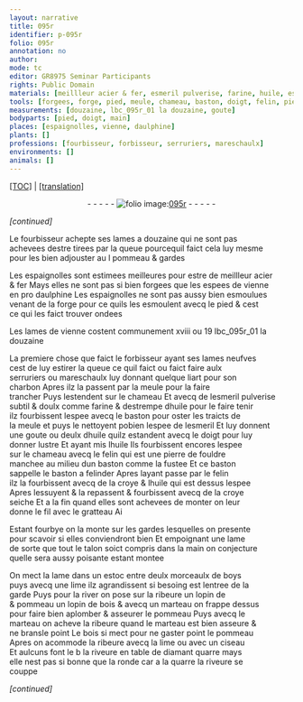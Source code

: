 ```yaml
---
layout: narrative
title: 095r
identifier: p-095r
folio: 095r
annotation: no
author:
mode: tc
editor: GR8975 Seminar Participants
rights: Public Domain
materials: [meillleur acier & fer, esmeril pulverise, farine, huile, esmeril, felin, pierre de fouldre, felinder, croye, croye seiche, boys, bois]
tools: [forgees, forge, pied, meule, chameau, baston, doigt, felin, pierre de fouldre, fustee, baston a felinder, gratteau, main, estoc, lime, marteau, ciseau]
measurements: [douzaine, lbc_095r_01 la douzaine, goute]
bodyparts: [pied, doigt, main]
places: [espaignolles, vienne, daulphine]
plants: []
professions: [fourbisseur, forbisseur, serruriers, mareschaulx]
environments: []
animals: []
---
```


 <p><a href="{{ site.baseurl }}/diplomatic/">[TOC]</a> | <a href="{{ site.baseurl }}/texts/p-095r_tl/" target="_blank">[translation]</a></p><div class="folio" align="center">- - - - - <a href="http://gallica.bnf.fr/ark:/12148/btv1b10500001g/f195.image" target="_blank"><img src="https://cu-mkp.github.io/2017-workshop-edition/assets/photo-icon.png" alt="folio image: " style="display:inline-block; margin-bottom:-3px;"/>095r</a> - - - - - </div>  
 
*[continued]*
  
Le <span class="pro">fourbisseur</span> achepte ses lames a <span class="ms">douzaine</span> qui ne sont pas<br/> achevees destre tirees par la queue pourcequil faict cela luy mesme<br/> pour les bien adjouster au <span class="del">l</span> pommeau & gardes
 
Les <span class="pl">espaignolles</span> sont estimees meilleures pour estre de <span class="m">meillleur acier<br/> & fer</span> Mays elles ne sont pas si bien <span class="tl">forgees</span> que les espees de <span class="pl">vienne</span><br/> en <span class="del">pro</span> <span class="pl">daulphine</span> Les <span class="pl">espaignolles</span> ne sont pas aussy bien esmoulues<br/> venant de la <span class="tl">forge</span> pour ce quils les esmoulent avecq le <span class="tl"><span class="bp">pied</span></span> & cest<br/> ce qui les faict trouver ondees
 
Les lames de <span class="pl">vienne</span> costent communem<span class="exp">ent</span> xviii ou 19 <span class="ms"><span class="cn">lb</span>c_095r_01 la douzaine</span>
 
La premiere chose que faict le <span class="pro">forbisseur</span> ayant ses lames neufves<br/> cest de luy estirer la queue ce quil faict ou faict faire aulx<br/> <span class="pro">serruriers</span> ou <span class="pro">mareschaulx</span> luy donnant quelque <span class="cn">liart</span> pour son<br/> charbon Apres ilz la passent par la <span class="tl">meule</span> pour la faire<br/> trancher Puys lestendent sur le <span class="tl">chameau</span> Et <span class="add">avecq</span> de l<span class="m">esmeril pulverise</span><br/> subtil & doulx c<span class="exp">omm</span>e <span class="m">farine</span> & destrempe d<span class="m">huile</span> pour le faire tenir<br/> ilz fourbissent lespee avecq le <span class="tl">baston</span> pour oster les traicts de<br/> la <span class="tl">meule</span> et puys <span class="del">le</span> nettoyent <span class="del">po</span><span class="add">bien</span> lespee de l<span class="m">esmeril</span> Et luy donnent<br/> une <span class="ms">goute</span> ou deulx d<span class="m">huile</span> quilz estandent avecq le <span class="tl"><span class="bp">doigt</span></span> pour luy<br/> donner lustre Et ayant mis l<span class="m">huile</span> Ils fourbissent encores lespee<br/> sur le <span class="tl">chameau</span> avecq le <span class="tl"><span class="m">felin</span></span> qui est une <span class="tl"><span class="m">pierre de fouldre</span></span><br/> manchee au milieu dun baston c<span class="exp">omm</span>e la <span class="tl">fustee</span> Et ce baston<br/> sappelle le <span class="tl">baston a <span class="m">felinder</span></span> Apres layant passe par le <span class="tl"><span class="m">felin</span></span><br/> ilz la fourbissent avecq de la <span class="m">croye</span> & l<span class="m">huile</span> qui est dessus lespee<br/> Apres lessuyent & la repassent & fourbissent avecq de la <span class="m">croye<br/> seiche</span> Et a la fin quand elles sont achevees de monter on leur<br/> donne le fil avec le <span class="tl">gratteau</span> <span class="del">Ai</span>
 
Estant fourbye on la monte sur les gardes lesquelles on presente<br/> pour scavoir si elles conviendront bien Et empoignant une lame<br/> de sorte que tout le talon soict compris dans la <span class="tl"><span class="bp">main</span></span> on conjecture<br/> quelle sera aussy poisante estant montee
 
On mect la lame dans un <span class="tl">estoc</span> entre deulx morceaulx de <span class="m">boys</span><br/> puys avecq une <span class="tl">lime</span> ilz agrandissent si besoing est lentree de la<br/> garde Puys pour la river on pose sur la ribeure <span class="del">un lopin de</span><br/> & pommeau un lopin de <span class="m">bois</span> & avecq un <span class="tl">marteau</span> on frappe dessus<br/> pour faire bien aplomber & asseurer le pommeau Puys avecq le<br/> <span class="tl">marteau</span> on acheve la ribeure quand le marteau est bien asseure &<br/> ne bransle point Le <span class="m">bois</span> si mect pour ne gaster point le pommeau<br/> Apres on acommode la ribeure avecq la <span class="tl">lime</span> ou avec un <span class="tl">ciseau</span><br/> Et aulcuns font <span class="del">le b</span> la riveure en table de diamant quarre mays<br/> elle nest pas si bonne que la ronde car a la quarre la riveure se<br/> couppe
 
*[continued]*
 
 